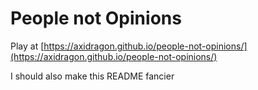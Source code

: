 # People not Opinions

Play at [https://axidragon.github.io/people-not-opinions/](https://axidragon.github.io/people-not-opinions/)

I should also make this README fancier
